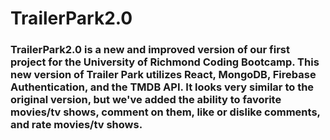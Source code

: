 # TrailerPark2.0

### TrailerPark2.0 is a new and improved version of our first project for the University of Richmond Coding Bootcamp. This new version of Trailer Park utilizes React, MongoDB, Firebase Authentication, and the TMDB API. It looks very similar to the original version, but we've added the ability to favorite movies/tv shows, comment on them, like or dislike comments, and rate movies/tv shows.
